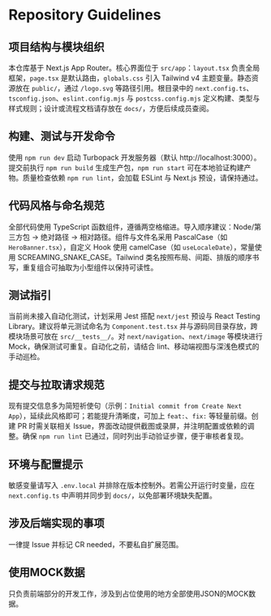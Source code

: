 # Repository Guidelines

## 项目结构与模块组织
本仓库基于 Next.js App Router。核心界面位于 `src/app`：`layout.tsx` 负责全局框架，`page.tsx` 是默认路由，`globals.css` 引入 Tailwind v4 主题变量。静态资源放在 `public/`，通过 `/logo.svg` 等路径引用。根目录中的 `next.config.ts`、`tsconfig.json`、`eslint.config.mjs` 与 `postcss.config.mjs` 定义构建、类型与样式规则；设计或流程文档请存放在 `docs/`，方便后续成员查阅。

## 构建、测试与开发命令
使用 `npm run dev` 启动 Turbopack 开发服务器（默认 http://localhost:3000）。提交前执行 `npm run build` 生成生产包，`npm run start` 可在本地验证构建产物。质量检查依赖 `npm run lint`，会加载 ESLint 与 Next.js 预设，请保持通过。

## 代码风格与命名规范
全部代码使用 TypeScript 函数组件，遵循两空格缩进。导入顺序建议：Node/第三方包 → 绝对路径 → 相对路径。组件与文件名采用 PascalCase（如 `HeroBanner.tsx`），自定义 Hook 使用 camelCase（如 `useLocaleDate`），常量使用 SCREAMING_SNAKE_CASE。Tailwind 类名按照布局、间距、排版的顺序书写，重复组合可抽取为小型组件以保持可读性。

## 测试指引
当前尚未接入自动化测试，计划采用 Jest 搭配 `next/jest` 预设与 React Testing Library。建议将单元测试命名为 `Component.test.tsx` 并与源码同目录存放，跨模块场景可放在 `src/__tests__/`。对 `next/navigation`、`next/image` 等模块进行 Mock，确保测试可重复。自动化之前，请结合 lint、移动端视图与深浅色模式的手动巡检。

## 提交与拉取请求规范
现有提交信息多为简短祈使句（示例：`Initial commit from Create Next App`），延续此风格即可；若能提升清晰度，可加上 `feat:`、`fix:` 等轻量前缀。创建 PR 时需关联相关 Issue，界面改动提供截图或录屏，并注明配置或依赖的调整。确保 `npm run lint` 已通过，同时列出手动验证步骤，便于审核者复现。

## 环境与配置提示
敏感变量请写入 `.env.local` 并排除在版本控制外。若需公开运行时变量，应在 `next.config.ts` 中声明并同步到 `docs/`，以免部署环境缺失配置。

## 涉及后端实现的事项
一律提 Issue 并标记 CR needed，不要私自扩展范围。

## 使用MOCK数据
只负责前端部分的开发工作，涉及到占位使用的地方全部使用JSON的MOCK数据。